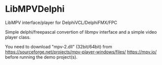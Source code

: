 # LibMPVDelphi
LibMPV interface/player for DelphiVCL/DelphiFMX/FPC

Simple delphi/freepascal convertion of libmpv interface and a simple video player class.

You need to download "mpv-2.dll" (32bit/64bit) from
  https://sourceforge.net/projects/mpv-player-windows/files/
  https://mpv.io/
before running the demo project(s).  
 
